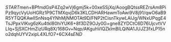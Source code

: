 $START$men+BPfmdGsP4Zq2wVj6gmj5k+00xeSSjXq/AoogBQtssREZrsAm8PiPz9qycVyUoHGRz1P9CTMXqvjD6k3KLCDHARHawmToAwi9V8j91/qwO6aB9R5YTQQKAwIlSnNsq4YNhMjNMOTAt9D/FNP2tCisnTkywLAIJg/WNxUPqgE4TsJPpxVIKvg6zKu4tkI80hiYUK6+8f3DZ9OJy0G+gne8ZYDCtC6D76UjcvtVVLIq+SjSXCHmZizURq8X/168Gv+Nqp/AKguhVIQZklmBILQiNA1JUJZ3fxLP15no2dqhUYV2xipL4XLfO7+6CX4s$END$
